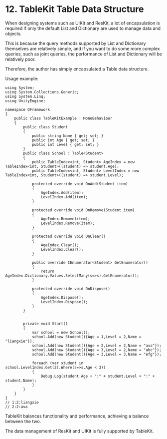 # 12. TableKit Table Data Structure

When designing systems such as UIKit and ResKit, a lot of encapsulation is required if only the default List and Dictionary are used to manage data and objects.

This is because the query methods supported by List and Dictionary themselves are relatively simple, and if you want to do some more complex queries, such as joint queries, the performance of List and Dictionary will be relatively poor.

Therefore, the author has simply encapsulated a Table data structure.

Usage example:

```plain
using System;
using System.Collections.Generic;
using System.Linq;
using UnityEngine;

namespace QFramework
{
    public class TableKitExample : MonoBehaviour
    {
        public class Student
        {
            public string Name { get; set; }
            public int Age { get; set; }
            public int Level { get; set; }
        }
        public class School : Table<Student>
        {
            public TableIndex<int, Student> AgeIndex = new TableIndex<int, Student>((student) => student.Age);
            public TableIndex<int, Student> LevelIndex = new TableIndex<int, Student>((student) => student.Level);

            protected override void OnAdd(Student item)
            {
                AgeIndex.Add(item);
                LevelIndex.Add(item);
            }

            protected override void OnRemove(Student item)
            {
                AgeIndex.Remove(item);
                LevelIndex.Remove(item);
            }

            protected override void OnClear()
            {
                AgeIndex.Clear();
                LevelIndex.Clear();
            }

            public override IEnumerator<Student> GetEnumerator()
            {
                return AgeIndex.Dictionary.Values.SelectMany(s=>s).GetEnumerator();
            }

            protected override void OnDispose()
            {
                AgeIndex.Dispose();
                LevelIndex.Dispose();
            }
        }


        private void Start()
        {
            var school = new School();
            school.Add(new Student(){Age = 1,Level = 2,Name = "liangxie"});
            school.Add(new Student(){Age = 2,Level = 2,Name = "ava"});
            school.Add(new Student(){Age = 3,Level = 2,Name = "abc"});
            school.Add(new Student(){Age = 3,Level = 3,Name = "efg"});

            foreach (var student in school.LevelIndex.Get(2).Where(s=>s.Age < 3))
            {
                Debug.Log(student.Age + ":" + student.Level + ":" + student.Name);
            }
        }
    }
}
// 1:2:liangxie
// 2:2:ava
```

TableKit balances functionality and performance, achieving a balance between the two.

The data management of ResKit and UIKit is fully supported by TableKit.
